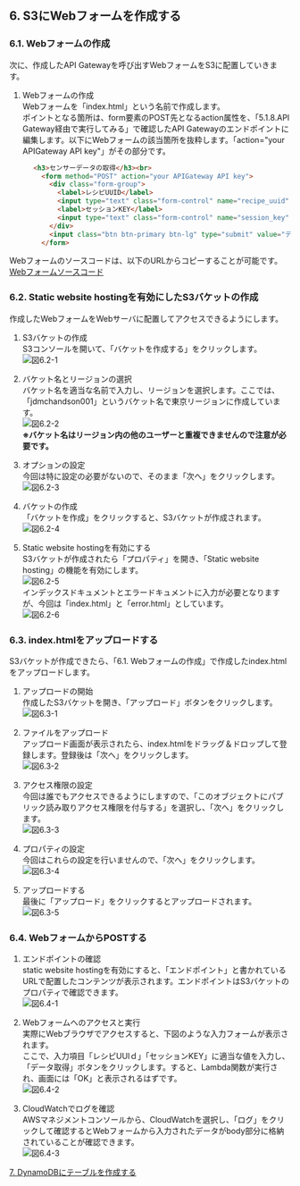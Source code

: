 ## 6. S3にWebフォームを作成する
### 6.1. Webフォームの作成
次に、作成したAPI Gatewayを呼び出すWebフォームをS3に配置していきます。

1. Webフォームの作成  
Webフォームを「index.html」という名前で作成します。  
ポイントとなる箇所は、form要素のPOST先となるaction属性を、「5.1.8.API Gateway経由で実行してみる」で確認したAPI Gatewayのエンドポイントに編集します。以下にWebフォームの該当箇所を抜粋します。「action="your APIGateway API key"」がその部分です。  
```html
      <h3>センサーデータの取得</h3><br>
        <form method="POST" action="your APIGateway API key">
          <div class="form-group">
            <label>レシピUUID</label>
            <input type="text" class="form-control" name="recipe_uuid" placeholder="Recipe UUID">
            <label>セッションKEY</label>
            <input type="text" class="form-control" name="session_key" placeholder="Session Key">
          </div>
          <input class="btn btn-primary btn-lg" type="submit" value="データ取得"  />
        </form>
```
Webフォームのソースコードは、以下のURLからコピーすることが可能です。  
[Webフォームソースコード](https://github.com/mimopa/jdmc-aws-handson/blob/master/html/index.html)

### 6.2. Static website hostingを有効にしたS3バケットの作成  
作成したWebフォームをWebサーバに配置してアクセスできるようにします。

1. S3バケットの作成  
S3コンソールを開いて、「バケットを作成する」をクリックします。  
![図6.2-1](https://github.com/mimopa/jdmc-aws-handson/blob/master/docs/img/6-S3-1.png)  

2. バケット名とリージョンの選択  
バケット名を適当な名前で入力し、リージョンを選択します。ここでは、「jdmchandson001」というバケット名で東京リージョンに作成しています。  
![図6.2-2](https://github.com/mimopa/jdmc-aws-handson/blob/master/docs/img/6-S3-2.png)  
**※バケット名はリージョン内の他のユーザーと重複できませんので注意が必要です。**  

3. オプションの設定  
今回は特に設定の必要がないので、そのまま「次へ」をクリックします。  
![図6.2-3](https://github.com/mimopa/jdmc-aws-handson/blob/master/docs/img/6-S3-3.png)  

4. バケットの作成  
「バケットを作成」をクリックすると、S3バケットが作成されます。  
![図6.2-4](https://github.com/mimopa/jdmc-aws-handson/blob/master/docs/img/6-S3-4.png)  

5. Static website hostingを有効にする  
S3バケットが作成されたら「プロパティ」を開き、「Static website hosting」の機能を有効にします。  
![図6.2-5](https://github.com/mimopa/jdmc-aws-handson/blob/master/docs/img/6-S3-5.png)  
インデックスドキュメントとエラードキュメントに入力が必要となりますが、今回は「index.html」と「error.html」としています。  
![図6.2-6](https://github.com/mimopa/jdmc-aws-handson/blob/master/docs/img/6-S3-6.png)  

### 6.3. index.htmlをアップロードする  
S3バケットが作成できたら、「6.1. Webフォームの作成」で作成したindex.htmlをアップロードします。  

1. アップロードの開始  
作成したS3バケットを開き、「アップロード」ボタンをクリックします。  
![図6.3-1](https://github.com/mimopa/jdmc-aws-handson/blob/master/docs/img/6-S3-7.png)  

2. ファイルをアップロード  
アップロード画面が表示されたら、index.htmlをドラッグ＆ドロップして登録します。登録後は「次へ」をクリックします。  
![図6.3-2](https://github.com/mimopa/jdmc-aws-handson/blob/master/docs/img/6-S3-8.png)  

3. アクセス権限の設定  
今回は誰でもアクセスできるようにしますので、「このオブジェクトにパブリック読み取りアクセス権限を付与する」を選択し、「次へ」をクリックします。  
![図6.3-3](https://github.com/mimopa/jdmc-aws-handson/blob/master/docs/img/6-S3-9.png)  

4. プロパティの設定  
今回はこれらの設定を行いませんので、「次へ」をクリックします。  
![図6.3-4](https://github.com/mimopa/jdmc-aws-handson/blob/master/docs/img/6-S3-10.png)  

5. アップロードする  
最後に「アップロード」をクリックするとアップロードされます。  
![図6.3-5](https://github.com/mimopa/jdmc-aws-handson/blob/master/docs/img/6-S3-11.png)  

### 6.4. WebフォームからPOSTする  
1. エンドポイントの確認  
static website hostingを有効にすると、「エンドポイント」と書かれているURLで配置したコンテンツが表示されます。エンドポイントはS3バケットのプロパティで確認できます。  
![図6.4-1](https://github.com/mimopa/jdmc-aws-handson/blob/master/docs/img/6-S3-12.png)  

2. Webフォームへのアクセスと実行  
実際にWebブラウザでアクセスすると、下図のような入力フォームが表示されます。  
ここで、入力項目「レシピUUIｄ」「セッションKEY」に適当な値を入力し、「データ取得」ボタンをクリックします。すると、Lambda関数が実行され、画面には「OK」と表示されるはずです。  
![図6.4-2](https://github.com/mimopa/jdmc-aws-handson/blob/master/docs/img/6-S3-13.png)  

3. CloudWatchでログを確認  
AWSマネジメントコンソールから、CloudWatchを選択し、「ログ」をクリックして確認するとWebフォームから入力されたデータがbody部分に格納されていることが確認できます。  
![図6.4-3](https://github.com/mimopa/jdmc-aws-handson/blob/master/docs/img/6-S3-14.png)  

[7. DynamoDBにテーブルを作成する](https://github.com/mimopa/jdmc-aws-handson/blob/master/docs/07.md#7-dynamodb%E3%81%AB%E3%83%86%E3%83%BC%E3%83%96%E3%83%AB%E3%82%92%E4%BD%9C%E6%88%90%E3%81%99%E3%82%8B)